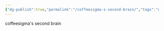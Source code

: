 ```yaml
---
{"dg-publish":true,"permalink":"/coffeesigma-s-second-brain/","tags":"gardenEntry"}
---
```


coffeesigma's second brain
